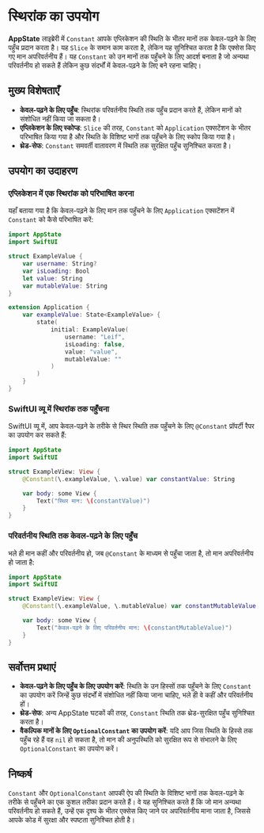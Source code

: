 # स्थिरांक का उपयोग

**AppState** लाइब्रेरी में `Constant` आपके एप्लिकेशन की स्थिति के भीतर मानों तक केवल-पढ़ने के लिए पहुँच प्रदान करता है। यह `Slice` के समान काम करता है, लेकिन यह सुनिश्चित करता है कि एक्सेस किए गए मान अपरिवर्तनीय हैं। यह `Constant` को उन मानों तक पहुँचने के लिए आदर्श बनाता है जो अन्यथा परिवर्तनीय हो सकते हैं लेकिन कुछ संदर्भों में केवल-पढ़ने के लिए बने रहना चाहिए।

## मुख्य विशेषताएँ

- **केवल-पढ़ने के लिए पहुँच**: स्थिरांक परिवर्तनीय स्थिति तक पहुँच प्रदान करते हैं, लेकिन मानों को संशोधित नहीं किया जा सकता है।
- **एप्लिकेशन के लिए स्कोप्ड**: `Slice` की तरह, `Constant` को `Application` एक्सटेंशन के भीतर परिभाषित किया गया है और स्थिति के विशिष्ट भागों तक पहुँचने के लिए स्कोप किया गया है।
- **थ्रेड-सेफ**: `Constant` समवर्ती वातावरण में स्थिति तक सुरक्षित पहुँच सुनिश्चित करता है।

## उपयोग का उदाहरण

### एप्लिकेशन में एक स्थिरांक को परिभाषित करना

यहाँ बताया गया है कि केवल-पढ़ने के लिए मान तक पहुँचने के लिए `Application` एक्सटेंशन में `Constant` को कैसे परिभाषित करें:

```swift
import AppState
import SwiftUI

struct ExampleValue {
    var username: String?
    var isLoading: Bool
    let value: String
    var mutableValue: String
}

extension Application {
    var exampleValue: State<ExampleValue> {
        state(
            initial: ExampleValue(
                username: "Leif",
                isLoading: false,
                value: "value",
                mutableValue: ""
            )
        )
    }
}
```

### SwiftUI व्यू में स्थिरांक तक पहुँचना

SwiftUI व्यू में, आप केवल-पढ़ने के तरीके से स्थिर स्थिति तक पहुँचने के लिए `@Constant` प्रॉपर्टी रैपर का उपयोग कर सकते हैं:

```swift
import AppState
import SwiftUI

struct ExampleView: View {
    @Constant(\.exampleValue, \.value) var constantValue: String

    var body: some View {
        Text("स्थिर मान: \(constantValue)")
    }
}
```

### परिवर्तनीय स्थिति तक केवल-पढ़ने के लिए पहुँच

भले ही मान कहीं और परिवर्तनीय हो, जब `@Constant` के माध्यम से पहुँचा जाता है, तो मान अपरिवर्तनीय हो जाता है:

```swift
import AppState
import SwiftUI

struct ExampleView: View {
    @Constant(\.exampleValue, \.mutableValue) var constantMutableValue: String

    var body: some View {
        Text("केवल-पढ़ने के लिए परिवर्तनीय मान: \(constantMutableValue)")
    }
}
```

## सर्वोत्तम प्रथाएं

- **केवल-पढ़ने के लिए पहुँच के लिए उपयोग करें**: स्थिति के उन हिस्सों तक पहुँचने के लिए `Constant` का उपयोग करें जिन्हें कुछ संदर्भों में संशोधित नहीं किया जाना चाहिए, भले ही वे कहीं और परिवर्तनीय हों।
- **थ्रेड-सेफ**: अन्य AppState घटकों की तरह, `Constant` स्थिति तक थ्रेड-सुरक्षित पहुँच सुनिश्चित करता है।
- **वैकल्पिक मानों के लिए `OptionalConstant` का उपयोग करें**: यदि आप जिस स्थिति के हिस्से तक पहुँच रहे हैं वह `nil` हो सकता है, तो मान की अनुपस्थिति को सुरक्षित रूप से संभालने के लिए `OptionalConstant` का उपयोग करें।

## निष्कर्ष

`Constant` और `OptionalConstant` आपकी ऐप की स्थिति के विशिष्ट भागों तक केवल-पढ़ने के तरीके से पहुँचने का एक कुशल तरीका प्रदान करते हैं। वे यह सुनिश्चित करते हैं कि जो मान अन्यथा परिवर्तनीय हो सकते हैं, उन्हें एक दृश्य के भीतर एक्सेस किए जाने पर अपरिवर्तनीय माना जाता है, जिससे आपके कोड में सुरक्षा और स्पष्टता सुनिश्चित होती है।
